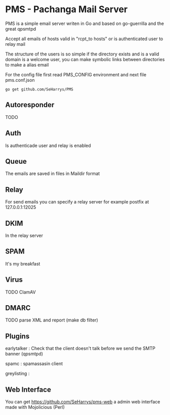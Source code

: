 # PMS - Pachanga Mail Server

  PMS is a simple email server writen in Go and based on go-guerrilla and the great qpsmtpd

  Accept all emails of hosts valid in "rcpt_to hosts" or is authenticated user to relay mail

  The structure of the users is so simple if the directory exists and is a valid domain
  is a welcome user, you can make symbolic links between directories to make a alias email

  For the config file first read PMS_CONFIG environment and next file pms.conf.json

```shell
go get github.com/SeHarrys/PMS
```

## Autoresponder

  TODO
  
## Auth

  Is authenticade user and relay is enabled

## Queue

  The emails are saved in files in Maildir format
  
## Relay

  For send emails you can specify a relay server for example postfix at 127.0.0.1:12025
  
## DKIM

  In the relay server
  
## SPAM

  It's my breakfast
  
## Virus

  TODO ClamAV

## DMARC

  TODO parse XML and report (make db filter)

## Plugins

  earlytalker : Check that the client doesn't talk before we send the SMTP banner (qpsmtpd)
  
  spamc       : spamassasin client
  
  greylisting : 
  
## Web Interface

  You can get https://github.com/SeHarrys/pms-web a admin web interface made with Mojolicious (Perl)
